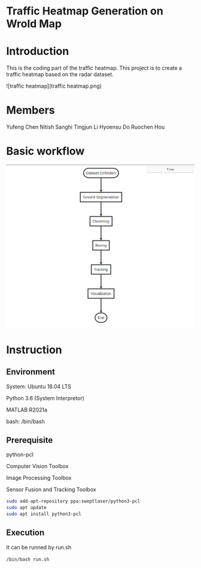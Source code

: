 # Traffic Heatmap Generation on Wrold Map

# Introduction
This is the coding part of the traffic heatmap. This project is to create a traffic heatmap based on the radar dataset.

![traffic heatmap](traffic heatmap.png)

# Members
Yufeng Chen
Nitish Sanghi
Tingjun Li
Hyoensu Do
Ruochen Hou

# Basic workflow
![workflow](workflow.png)


# Instruction

## Environment

System: Ubuntu 18.04 LTS

Python 3.6 (System Interpretor)

MATLAB R2021a

bash: /bin/bash

## Prerequisite

python-pcl

Computer Vision Toolbox

Image Processing Toolbox

Sensor Fusion and Tracking Toolbox

```bash
sudo add-apt-repository ppa:sweptlaser/python3-pcl
sudo apt update
sudo apt install python3-pcl
```

## Execution

It can be runned by run.sh

`/bin/bash run.sh`
